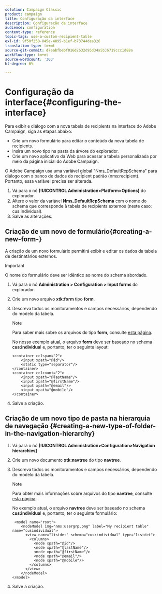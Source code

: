 ```yaml
---
solution: Campaign Classic
product: campaign
title: Configuração da interface
description: Configuração da interface
audience: configuration
content-type: reference
topic-tags: use-a-custom-recipient-table
exl-id: 9f50f258-845e-4895-b1ef-b73744dea326
translation-type: tm+mt
source-git-commit: d7eabfbebf016d2632d95d34a5b36719ccc1d88a
workflow-type: tm+mt
source-wordcount: '303'
ht-degree: 6%

---
```


# Configuração da interface{#configuring-the-interface}

Para exibir e diálogo com a nova tabela de recipients na interface do Adobe Campaign, siga as etapas abaixo:

* Crie um novo formulário para editar o conteúdo da nova tabela de recipients.
* Insira um novo tipo na pasta da árvore do explorador.
* Crie um novo aplicativo da Web para acessar a tabela personalizada por meio da página inicial do Adobe Campaign.

O Adobe Campaign usa uma variável global &quot;Nms_DefaultRcpSchema&quot; para diálogo com o banco de dados do recipient padrão (nms:recipient). Portanto, essa variável precisa ser alterada.

1. Vá para o nó **[!UICONTROL Administration>Platform>Options]** do explorador.
1. Altere o valor da variável **Nms_DefaultRcpSchema** com o nome do schema que corresponde à tabela de recipients externos (neste caso: cus:individual).
1. Salve as alterações.

## Criação de um novo de formulário{#creating-a-new-form-}

A criação de um novo formulário permitirá exibir e editar os dados da tabela de destinatários externos.

>[!IMPORTANT]
>
>O nome do formulário deve ser idêntico ao nome do schema abordado.

1. Vá para o nó **Administration > Configuration > Input forms** do explorador.
1. Crie um novo arquivo **xtk:form** tipo **form**.
1. Descreva todos os monitoramentos e campos necessários, dependendo do modelo da tabela.

   >[!NOTE]
   >
   >Para saber mais sobre os arquivos do tipo **form**, consulte [esta página](../../configuration/using/identifying-a-form.md).

   No nosso exemplo atual, o arquivo **form** deve ser baseado no schema **cus:individual** e, portanto, ter o seguinte layout:

   ```
   <container colspan="2">
       <input xpath="@id"/>
       <static type="separator"/>
   </container>
   <container colcount="2">
       <input xpath="@lastName"/>
       <input xpath="@firstName"/>
       <input xpath="@email"/>
       <input xpath="@mobile"/>
   </container> 
   ```

1. Salve a criação.

## Criação de um novo tipo de pasta na hierarquia de navegação {#creating-a-new-type-of-folder-in-the-navigation-hierarchy}

1. Vá para o nó **[!UICONTROL Administration>Configuration>Navigation hierarchies]**
1. Crie um novo documento **xtk:navtree** do tipo **navtree**.
1. Descreva todos os monitoramentos e campos necessários, dependendo do modelo da tabela.

   >[!NOTE]
   >
   >Para obter mais informações sobre arquivos do tipo **navtree**, consulte [esta página](../../platform/using/adobe-campaign-explorer.md#about-navigation-hierarchy).

   No exemplo atual, o arquivo **navtree** deve ser baseado no schema **cus:individual** e, portanto, ter o seguinte formulário:

   ```
    <model name="root">
       <nodeModel img="nms:usergrp.png" label="My recipient table" name="cusindividual">
         <view name="listdet" schema="cus:individual" type="listdet">
           <columns>
             <node xpath="@id"/>
             <node xpath="@lastName"/>
             <node xpath="@firstName"/>
             <node xpath="@email"/>
             <node xpath="@mobile"/>
           </columns>
         </view>
       </nodeModel>
   </model>
   ```

1. Salve a criação.
